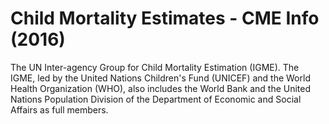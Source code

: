 # Child Mortality Estimates - CME Info (2016)

The UN Inter-agency Group for Child Mortality Estimation (IGME). 
The IGME, led by the United Nations Children's Fund (UNICEF) and the World Health Organization (WHO), also includes the World Bank and the United Nations Population Division of the Department of Economic and Social Affairs as full members.